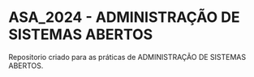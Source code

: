 # ASA_2024 - ADMINISTRAÇÃO DE SISTEMAS ABERTOS
Repositorio criado para as práticas de ADMINISTRAÇÃO DE SISTEMAS ABERTOS.
    
